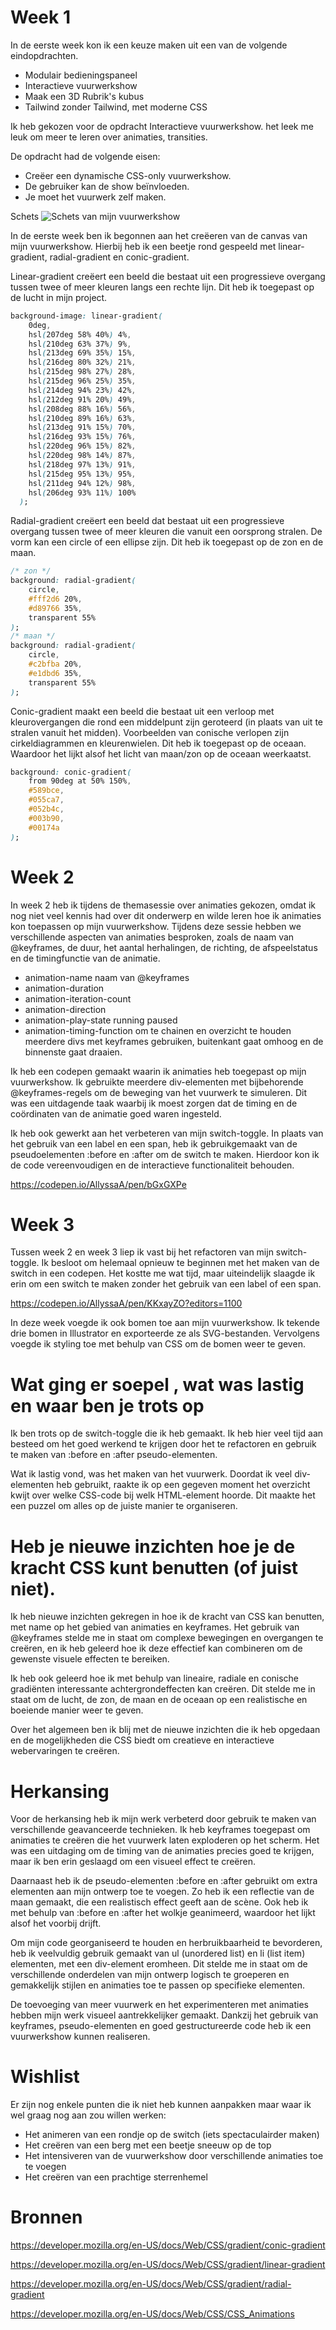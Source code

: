 # Week 1

In de eerste week kon ik een keuze maken uit een van de volgende eindopdrachten.
- Modulair bedieningspaneel
- Interactieve vuurwerkshow
- Maak een 3D Rubrik's kubus
- Tailwind zonder Tailwind, met moderne CSS

Ik heb gekozen voor de opdracht Interactieve vuurwerkshow. het leek me leuk om meer te leren over animaties, transities.

De opdracht had de volgende eisen:
- Creëer een dynamische CSS-only vuurwerkshow.
- De gebruiker kan de show beïnvloeden.
- Je moet het vuurwerk zelf maken. 

Schets
![Schets van mijn vuurwerkshow](https://github.com/AllyssaA/css-to-the-rescue-2223/blob/main/docs/img/schets1.png)

In de eerste week ben ik begonnen aan het creëeren van de canvas van mijn vuurwerkshow. Hierbij heb ik een beetje rond gespeeld met linear-gradient, radial-gradient en conic-gradient.

Linear-gradient creëert een beeld die bestaat uit een progressieve overgang tussen twee of meer kleuren langs een rechte lijn. Dit heb ik toegepast op de lucht in mijn project. 
```css
background-image: linear-gradient(
    0deg,
    hsl(207deg 58% 40%) 4%,
    hsl(210deg 63% 37%) 9%,
    hsl(213deg 69% 35%) 15%,
    hsl(216deg 80% 32%) 21%,
    hsl(215deg 98% 27%) 28%,
    hsl(215deg 96% 25%) 35%,
    hsl(214deg 94% 23%) 42%,
    hsl(212deg 91% 20%) 49%,
    hsl(208deg 88% 16%) 56%,
    hsl(210deg 89% 16%) 63%,
    hsl(213deg 91% 15%) 70%,
    hsl(216deg 93% 15%) 76%,
    hsl(220deg 96% 15%) 82%,
    hsl(220deg 98% 14%) 87%,
    hsl(218deg 97% 13%) 91%,
    hsl(215deg 95% 13%) 95%,
    hsl(211deg 94% 12%) 98%,
    hsl(206deg 93% 11%) 100%
  );
  ```

Radial-gradient creëert een beeld dat bestaat uit een progressieve overgang tussen twee of meer kleuren die vanuit een oorsprong stralen. De vorm kan een circle of een ellipse zijn. Dit heb ik toegepast op de zon en de maan.
```css
/* zon */
background: radial-gradient(
    circle,
    #fff2d6 20%,
    #d89766 35%,
    transparent 55%
);
/* maan */
background: radial-gradient(
    circle,
    #c2bfba 20%,
    #e1dbd6 35%,
    transparent 55%
);
```

Conic-gradient maakt een beeld die bestaat uit een verloop met kleurovergangen die rond een middelpunt zijn geroteerd (in plaats van uit te stralen vanuit het midden). Voorbeelden van conische verlopen zijn cirkeldiagrammen en kleurenwielen. Dit heb ik toegepast op de oceaan. Waardoor het lijkt alsof het licht van maan/zon op de oceaan weerkaatst.
```css
background: conic-gradient(
    from 90deg at 50% 150%,
    #589bce,
    #055ca7,
    #052b4c,
    #003b90,
    #00174a
);
```

# Week 2
In week 2 heb ik tijdens de themasessie over animaties gekozen, omdat ik nog niet veel kennis had over dit onderwerp en wilde leren hoe ik animaties kon toepassen op mijn vuurwerkshow. Tijdens deze sessie hebben we verschillende aspecten van animaties besproken, zoals de naam van @keyframes, de duur, het aantal herhalingen, de richting, de afspeelstatus en de timingfunctie van de animatie.
- animation-name naam van @keyframes
- animation-duration
- animation-iteration-count
- animation-direction
- animation-play-state running paused
- animation-timing-function om te chainen en overzicht te houden meerdere divs met keyframes gebruiken, buitenkant gaat omhoog en de binnenste gaat draaien.

Ik heb een codepen gemaakt waarin ik animaties heb toegepast op mijn vuurwerkshow. Ik gebruikte meerdere div-elementen met bijbehorende @keyframes-regels om de beweging van het vuurwerk te simuleren. Dit was een uitdagende taak waarbij ik moest zorgen dat de timing en de coördinaten van de animatie goed waren ingesteld.

Ik heb ook gewerkt aan het verbeteren van mijn switch-toggle. In plaats van het gebruik van een label en een span, heb ik gebruikgemaakt van de pseudoelementen :before en :after om de switch te maken. Hierdoor kon ik de code vereenvoudigen en de interactieve functionaliteit behouden.

https://codepen.io/AllyssaA/pen/bGxGXPe


# Week 3
Tussen week 2 en week 3 liep ik vast bij het refactoren van mijn switch-toggle. Ik besloot om helemaal opnieuw te beginnen met het maken van de switch in een codepen. Het kostte me wat tijd, maar uiteindelijk slaagde ik erin om een switch te maken zonder het gebruik van een label of een span.

https://codepen.io/AllyssaA/pen/KKxayZO?editors=1100

In deze week voegde ik ook bomen toe aan mijn vuurwerkshow. Ik tekende drie bomen in Illustrator en exporteerde ze als SVG-bestanden. Vervolgens voegde ik styling toe met behulp van CSS om de bomen weer te geven.


# Wat ging er soepel , wat was lastig en waar ben je trots op
Ik ben trots op de switch-toggle die ik heb gemaakt. Ik heb hier veel tijd aan besteed om het goed werkend te krijgen door het te refactoren en gebruik te maken van :before en :after pseudo-elementen.

Wat ik lastig vond, was het maken van het vuurwerk. Doordat ik veel div-elementen heb gebruikt, raakte ik op een gegeven moment het overzicht kwijt over welke CSS-code bij welk HTML-element hoorde. Dit maakte het een puzzel om alles op de juiste manier te organiseren.

# Heb je nieuwe inzichten hoe je de kracht CSS kunt benutten (of juist niet).
Ik heb nieuwe inzichten gekregen in hoe ik de kracht van CSS kan benutten, met name op het gebied van animaties en keyframes. Het gebruik van @keyframes stelde me in staat om complexe bewegingen en overgangen te creëren, en ik heb geleerd hoe ik deze effectief kan combineren om de gewenste visuele effecten te bereiken.

Ik heb ook geleerd hoe ik met behulp van lineaire, radiale en conische gradiënten interessante achtergrondeffecten kan creëren. Dit stelde me in staat om de lucht, de zon, de maan en de oceaan op een realistische en boeiende manier weer te geven.

Over het algemeen ben ik blij met de nieuwe inzichten die ik heb opgedaan en de mogelijkheden die CSS biedt om creatieve en interactieve webervaringen te creëren.


# Herkansing
Voor de herkansing heb ik mijn werk verbeterd door gebruik te maken van verschillende geavanceerde technieken. Ik heb keyframes toegepast om animaties te creëren die het vuurwerk laten exploderen op het scherm. Het was een uitdaging om de timing van de animaties precies goed te krijgen, maar ik ben erin geslaagd om een visueel effect te creëren.

Daarnaast heb ik de pseudo-elementen :before en :after gebruikt om extra elementen aan mijn ontwerp toe te voegen. Zo heb ik een reflectie van de maan gemaakt, die een realistisch effect geeft aan de scène. Ook heb ik met behulp van :before en :after het wolkje geanimeerd, waardoor het lijkt alsof het voorbij drijft.

Om mijn code georganiseerd te houden en herbruikbaarheid te bevorderen, heb ik veelvuldig gebruik gemaakt van ul (unordered list) en li (list item) elementen, met een div-element eromheen. Dit stelde me in staat om de verschillende onderdelen van mijn ontwerp logisch te groeperen en gemakkelijk stijlen en animaties toe te passen op specifieke elementen.

De toevoeging van meer vuurwerk en het experimenteren met animaties hebben mijn werk visueel aantrekkelijker gemaakt. Dankzij het gebruik van keyframes, pseudo-elementen en goed gestructureerde code heb ik een vuurwerkshow kunnen realiseren.

# Wishlist
Er zijn nog enkele punten die ik niet heb kunnen aanpakken maar waar ik wel graag nog aan zou willen werken:

- Het animeren van een rondje op de switch (iets spectaculairder maken)
- Het creëren van een berg met een beetje sneeuw op de top
- Het intensiveren van de vuurwerkshow door verschillende animaties toe te voegen
- Het creëren van een prachtige sterrenhemel



# Bronnen
https://developer.mozilla.org/en-US/docs/Web/CSS/gradient/conic-gradient

https://developer.mozilla.org/en-US/docs/Web/CSS/gradient/linear-gradient

https://developer.mozilla.org/en-US/docs/Web/CSS/gradient/radial-gradient

https://developer.mozilla.org/en-US/docs/Web/CSS/CSS_Animations


